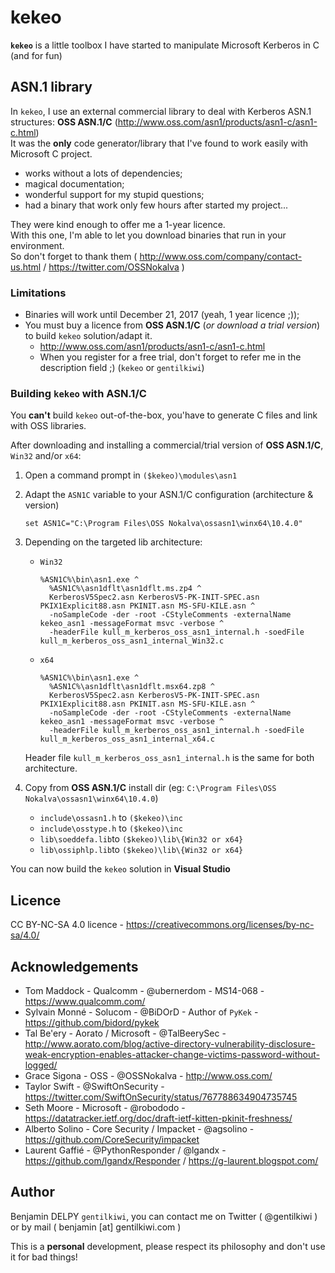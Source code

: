 # kekeo

**`kekeo`** is a little toolbox I have started to manipulate Microsoft Kerberos in C (and for fun)

## ASN.1 library

In `kekeo`, I use an external commercial library to deal with Kerberos ASN.1 structures: **OSS ASN.1/C** (http://www.oss.com/asn1/products/asn1-c/asn1-c.html)  
It was the **only** code generator/library that I've found to work easily with Microsoft C project.
  * works without a lots of dependencies;
  * magical documentation;
  * wonderful support for my stupid questions;
  * had a binary that work only few hours after started my project...

They were kind enough to offer me a 1-year licence.  
With this one, I'm able to let you download binaries that run in your environment.  
So don't forget to thank them ( http://www.oss.com/company/contact-us.html / https://twitter.com/OSSNokalva )

### Limitations
  * Binaries will work until December 21, 2017 (yeah, 1 year licence ;));
  * You must buy a licence from **OSS ASN.1/C** (_or download a trial version_) to build `kekeo` solution/adapt it.
    * http://www.oss.com/asn1/products/asn1-c/asn1-c.html
    * When you register for a free trial, don't forget to refer me in the description field ;) (`kekeo` or `gentilkiwi`)

### Building `kekeo` with ASN.1/C
You **can't** build `kekeo` out-of-the-box, you'have to generate C files and link with OSS libraries.  

After downloading and installing a commercial/trial version of **OSS ASN.1/C**, `Win32` and/or `x64`:
  1. Open a command prompt in `($kekeo)\modules\asn1`
  2. Adapt the `ASN1C` variable to your ASN.1/C configuration (architecture & version)
     ```
     set ASN1C="C:\Program Files\OSS Nokalva\ossasn1\winx64\10.4.0"
     ```
  3. Depending on the targeted lib architecture:
     * `Win32`
       ```
       %ASN1C%\bin\asn1.exe ^
         %ASN1C%\asn1dflt\asn1dflt.ms.zp4 ^
         KerberosV5Spec2.asn KerberosV5-PK-INIT-SPEC.asn PKIX1Explicit88.asn PKINIT.asn MS-SFU-KILE.asn ^
         -noSampleCode -der -root -CStyleComments -externalName kekeo_asn1 -messageFormat msvc -verbose ^
         -headerFile kull_m_kerberos_oss_asn1_internal.h -soedFile kull_m_kerberos_oss_asn1_internal_Win32.c
       ```
     * `x64`
       ```
       %ASN1C%\bin\asn1.exe ^
         %ASN1C%\asn1dflt\asn1dflt.msx64.zp8 ^
         KerberosV5Spec2.asn KerberosV5-PK-INIT-SPEC.asn PKIX1Explicit88.asn PKINIT.asn MS-SFU-KILE.asn ^
         -noSampleCode -der -root -CStyleComments -externalName kekeo_asn1 -messageFormat msvc -verbose ^
         -headerFile kull_m_kerberos_oss_asn1_internal.h -soedFile kull_m_kerberos_oss_asn1_internal_x64.c
       ```
     
     Header file `kull_m_kerberos_oss_asn1_internal.h` is the same for both architecture.
  
  3. Copy from **OSS ASN.1/C** install dir (eg: `C:\Program Files\OSS Nokalva\ossasn1\winx64\10.4.0`)
     * `include\ossasn1.h` to `($kekeo)\inc`
     * `include\osstype.h` to `($kekeo)\inc`
     * `lib\soeddefa.lib`to `($kekeo)\lib\{Win32 or x64}`
     * `lib\ossiphlp.lib`to `($kekeo)\lib\{Win32 or x64}`

You can now build the `kekeo` solution in **Visual Studio**

## Licence
CC BY-NC-SA 4.0 licence - https://creativecommons.org/licenses/by-nc-sa/4.0/

## Acknowledgements
  * Tom Maddock - Qualcomm - @ubernerdom - MS14-068 - https://www.qualcomm.com/
  * Sylvain Monné - Solucom - @BiDOrD - Author of `PyKek` - https://github.com/bidord/pykek
  * Tal Be'ery - Aorato / Microsoft - @TalBeerySec - http://www.aorato.com/blog/active-directory-vulnerability-disclosure-weak-encryption-enables-attacker-change-victims-password-without-logged/
  * Grace Sigona - OSS - @OSSNokalva - http://www.oss.com/
  * Taylor Swift - @SwiftOnSecurity - https://twitter.com/SwiftOnSecurity/status/767788634904735745
  * Seth Moore - Microsoft - @robododo - https://datatracker.ietf.org/doc/draft-ietf-kitten-pkinit-freshness/
  * Alberto Solino - Core Security / Impacket - @agsolino - https://github.com/CoreSecurity/impacket
  * Laurent Gaffié - @PythonResponder / @lgandx - https://github.com/lgandx/Responder / https://g-laurent.blogspot.com/

## Author
Benjamin DELPY `gentilkiwi`, you can contact me on Twitter ( @gentilkiwi ) or by mail ( benjamin [at] gentilkiwi.com )

This is a **personal** development, please respect its philosophy and don't use it for bad things!
